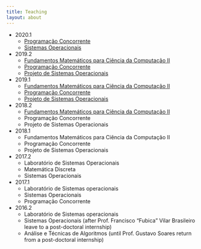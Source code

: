 ```yaml
---
title: Teaching
layout: about
---
```

* 2020.1
  * [Programação Concorrente](pc20201)
  * [Sistemas Operacionais]()
* 2019.2
  * [Fundamentos Matemáticos para Ciência da Computação II](fmccII20192)
  * [Programação Concorrente](pc20192)
  * [Projeto de Sistemas Operacionais](prso20192)
* 2019.1
  * [Fundamentos Matemáticos para Ciência da Computação II](fmccII20191)
  * [Programação Concorrente](pc20191)
  * [Projeto de Sistemas Operacionais](prso20191)
* 2018.2
  * [Fundamentos Matemáticos para Ciência da Computação II](fmccII20182)
  * Programação Concorrente
  * Projeto de Sistemas Operacionais
* 2018.1
  * Fundamentos Matemáticos para Ciência da Computação II
  * Programação Concorrente
  * Projeto de Sistemas Operacionais
* 2017.2
  * Laboratório de Sistemas Operacionais
  * Matemática Discreta
  * Sistemas Operacionais
* 2017.1
  *  Laboratório de Sistemas operacionais
  * Sistemas Operacionais
  * Programação Concorrente
* 2016.2
  * Laboratório de Sistemas operacionais
  * Sistemas Operacionais (after Prof. Francisco “Fubica” Vilar Brasileiro leave to a post-doctoral internship)
  * Análise e Técnicas de Algoritmos (until Prof. Gustavo Soares return from a post-doctoral internship)
